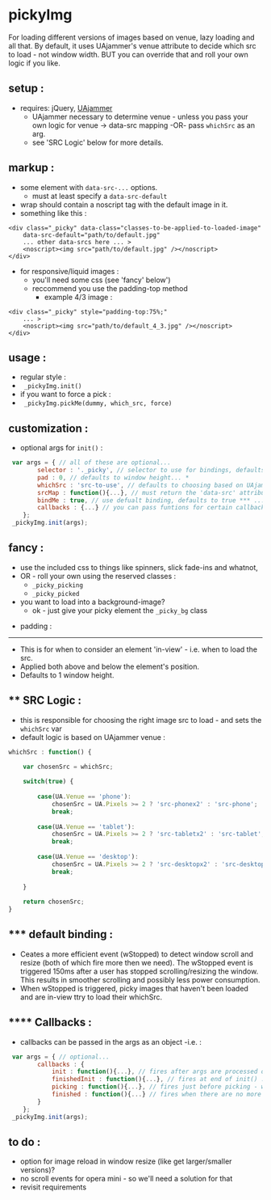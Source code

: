 pickyImg
========
For loading different versions of images based on venue, lazy loading and all that. By default, it uses UAjammer's venue attribute to decide which src to load - not window width. BUT you can override that and roll your own logic if you like.


setup :
-----------
- requires: jQuery, [UAjammer](https://github.com/beechertrouble/UAjammer)
	- UAjammer necessary to determine venue - unless you pass your own logic for venue -> data-src mapping -OR- pass <code>whichSrc</code> as an arg.
	- see 'SRC Logic' below for more details.


markup :
-----------
- some element with <code>data-src-...</code> options.
	- must at least specify a <code>data-src-default</code>  
- wrap should contain a noscript tag with the default image in it.
- something like this :
```
<div class="_picky" data-class="classes-to-be-applied-to-loaded-image" 
	data-src-default="path/to/default.jpg" 
	... other data-srcs here ... >
	<noscript><img src="path/to/default.jpg" /></noscript>
</div>
```
- for responsive/liquid images :
	- you'll need some css (see 'fancy' below')
	- reccommend you use the padding-top method
		- example 4/3 image :
```
<div class="_picky" style="padding-top:75%;"
	... >
	<noscript><img src="path/to/default_4_3.jpg" /></noscript>
</div>
```
	

usage :
-----------
- regular style :
- <code> _pickyImg.init()</code>
- if you want to force a pick :
- <code> _pickyImg.pickMe(dummy, which_src, force)</code>

customization :
-----------
 - optional args for `init()` :
```javascript
 var args = { // all of these are optional...
 		selector : '._picky', // selector to use for bindings, defaults to '._picky' ...
 		pad : 0, // defaults to window height... *
 		whichSrc : 'src-to-use', // defaults to choosing based on UAjammer venue ** -OR- 'data-src-default' when no UAjammer is present...
 		srcMap : function(){...}, // must return the 'data-src' attribute to use, defaults to using UAjammer and default logic ** ...
 		bindMe : true, // use defualt binding, defaults to true *** ...
 		callbacks : {...} // you can pass funtions for certain callbacks **** ...
 	};
 _pickyImg.init(args);
```

fancy :
-----------
- use the included css to things like spinners, slick fade-ins and whatnot,
- OR - roll your own using the reserved classes :
	- `_picky_picking`
	- `_picky_picked`
- you want to load into a background-image?
	- ok - just give your picky element the `_picky_bg` class



* padding :
-----------	
- This is for when to consider an element 'in-view' - i.e. when to load the src.
- Applied both above and below the element's position.
- Defaults to 1 window height.


** SRC Logic :
-----------
- this is responsible for choosing the right image src to load - and sets the <code>whichSrc</code> var
- default logic is based on UAjammer venue :
```javascript
whichSrc : function() {

	var chosenSrc = whichSrc;
	
	switch(true) {
		
		case(UA.Venue == 'phone'):
			chosenSrc = UA.Pixels >= 2 ? 'src-phonex2' : 'src-phone';
			break;
		
		case(UA.Venue == 'tablet'):
			chosenSrc = UA.Pixels >= 2 ? 'src-tabletx2' : 'src-tablet';
			break;
			
		case(UA.Venue == 'desktop'):
			chosenSrc = UA.Pixels >= 2 ? 'src-desktopx2' : 'src-desktop';
			break;
							
	}
	
	return chosenSrc;
}
```

*** default binding :
-----------
- Ceates a more efficient event (wStopped) to detect window scroll and resize (both of which fire more then we need). The wStopped event is triggered 150ms after a user has stopped scrolling/resizing the window. This results in smoother scrolling and possibly less power consumption.
- When wStopped is triggered, picky images that haven't been loaded and are in-view ttry to load their whichSrc.




**** Callbacks :
-----------
- callbacks can be passed in the args as an object -i.e. :
```javascript
 var args = { // optional...
 		callbacks : {
 			init : function(){...}, // fires after args are processed on init() ...
 			finishedInit : function(){...}, // fires at end of init() ...
			picking : function(){...}, // fires just before picking - which defaults to the custom event of wStopped *** ...
			finished : function(){...} // fires when there are no more un-picked images ...
 		}
 	};
 _pickyImg.init(args);
```


to do :
-----------
- option for image reload in window resize (like get larger/smaller versions)?
- no scroll events for opera mini - so we'll need a solution for that
- revisit requirements
